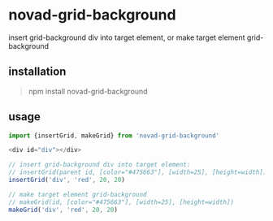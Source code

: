 # novad-grid-background

insert grid-background div into target element, or make target element grid-background

## installation
> npm install novad-grid-background

## usage
```javascript
import {insertGrid, makeGrid} from 'novad-grid-background'

<div id="div"></div>

// insert grid-background div into target element:
// insertGrid(parent id, [color="#475663"], [width=25], [height=width])
insertGrid('div', 'red', 20, 20)

// make target element grid-background
// makeGrid(id, [color="#475663"], [width=25], [height=width])
makeGrid('div', 'red', 20, 20)
```
